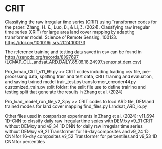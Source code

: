 # CRIT
Classifying the raw irregular time series (CRIT) using Transformer codes for the paper: 
Zhang, H. K., Luo, D., & Li, Z. (2024). Classifying raw irregular time series (CRIT) for large area land cover mapping by adapting transformer model. Science of Remote Sensing, 100123.
https://doi.org/10.1016/j.srs.2024.100123

The reference training and testing data saved in csv can be found in https://zenodo.org/records/8097697 (LCMAP_CU_Landsat_ARD.DAILY.85.06.18.24997.sensor.st.dem.csv)

Pro_lcmap_CRIT_v11_69.py  >> CRIT codes including loading csv file, pre-processing data, splitting train and test data, CRIT training and evaluation, and saving trained model
	train_test.py
	transformer_encoder44.py
	customized_train.py
	split folder: the split file use to define training and testing split that generate the results in Zhang et al. (2024)

Pro_load_model_run_tile_v2_3.py >> CRIT codes to load ARD tile, DEM and trained models for land cover mapping
	find_files.py
	Landsat_ARD_io.py

Other files used in comparison experiments in Zhang et al. (2024): 
	v11_694 1D-CNN to classify daily raw irregular time series with DEM/xy 
	v9_31 CRIT without DEM/xy and v9_34 1D CNN for daily raw irregular time series without DEM/xy 
	v9_21 Transformer for 16-day composites and v9_24 1D CNN for 16-day composites 
	v9_52 Transformer for percentiles and v9_53 1D CNN for percentiles
